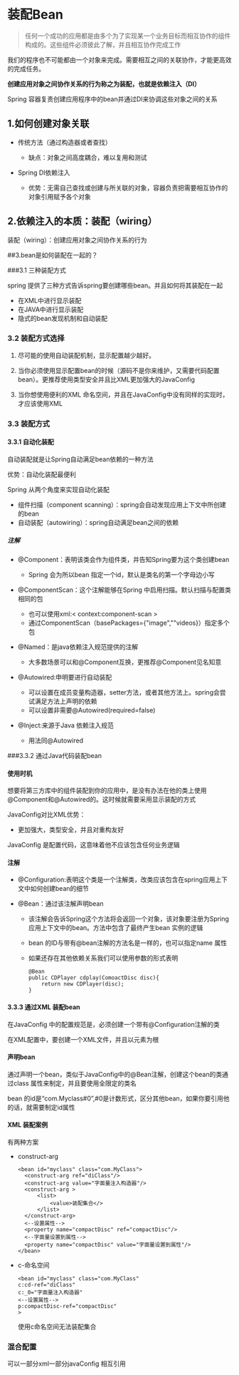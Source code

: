 # 装配Bean

>任何一个成功的应用都是由多个为了实现某一个业务目标而相互协作的组件构成的。这些组件必须彼此了解，并且相互协作完成工作

我们的程序也不可能都由一个对象来完成。需要相互之间的关联协作，才能更高效的完成任务。

**创建应用对象之间协作关系的行为称之为装配，也就是依赖注入（DI）**

Spring 容器复责创建应用程序中的bean并通过DI来协调这些对象之间的关系

## 1.如何创建对象关联

- 传统方法（通过构造器或者查找）
  - 缺点：对象之间高度耦合，难以复用和测试

- Spring DI依赖注入
  - 优势：无需自己查找或创建与所关联的对象，容器负责把需要相互协作的对象引用赋予各个对象

## 2.依赖注入的本质：装配（wiring）

装配（wiring）：创建应用对象之间协作关系的行为

##3.bean是如何装配在一起的？ 

###3.1 三种装配方式

spring 提供了三种方式告诉spring要创建哪些bean。并且如何将其装配在一起

- 在XML中进行显示装配
- 在JAVA中进行显示装配
- 隐式的bean发现机制和自动装配

### 3.2 装配方式选择

1. 尽可能的使用自动装配机制，显示配置越少越好。

2. 当你必须使用显示配置bean的时候（源码不是你来维护，又需要代码配置bean）。更推荐使用类型安全并且比XML更加强大的JavaConfig

3. 当你想使用便利的XML 命名空间，并且在JavaConfig中没有同样的实现时，才应该使用XML

### 3.3 装配方式

#### 3.3.1 自动化装配

自动装配就是让Spring自动满足bean依赖的一种方法

优势：自动化装配最便利

Spring 从两个角度来实现自动化装配

- 组件扫描（component scanning）：spring会自动发现应用上下文中所创建的bean
- 自动装配（autowiring）：spring自动满足bean之间的依赖

##### 注解

- @Component：表明该类会作为组件类，并告知Spring要为这个类创建bean
  - Spring 会为所以bean 指定一个id，默认是类名的第一个字母边小写

- @ComponentScan：这个注解能够在Spring 中启用扫描。默认扫描与配置类相同的包
  - 也可以使用xml:< context:component-scan >
  - 通过ComponentScan（basePackages={"image",""videos}）指定多个包
- @Named：是java依赖注入规范提供的注解
  - 大多数场景可以和@Component互换，更推荐@Component见名知意
- @Autowired:申明要进行自动装配
  - 可以设置在成员变量构造器，setter方法，或者其他方法上。spring会尝试满足方法上声明的依赖
  - 可以设置非需要@Autowired(required=false)
- @Inject:来源于Java 依赖注入规范
  - 用法同@Autowired

###3.3.2 通过Java代码装配bean

#### 使用时机

想要将第三方库中的组件装配到你的应用中，是没有办法在他的类上使用@Component和@Autowired的。这时候就需要采用显示装配的方式

JavaConfig对比XML优势：

- 更加强大，类型安全，并且对重构友好

JavaConfig 是配置代码，这意味着他不应该包含任何业务逻辑

#### 注解

- @Configuration:表明这个类是一个注解类，改类应该包含在spring应用上下文中如何创建bean的细节

- @Bean：通过该注解声明bean
  - 该注解会告诉Spring这个方法将会返回一个对象，该对象要注册为Spring 应用上下文中的bean。方法中包含了最终产生bean 实例的逻辑

  - bean 的ID与带有@bean注解的方法名是一样的，也可以指定name 属性

  - 如果还存在其他依赖关系我们可以使用参数的形式表明

    ```
    @Bean
    public CDPlayer cdplay(ComoactDisc disc){
        return new CDPlayer(disc);
    }
    ```



#### 3.3.3 通过XML 装配bean

在JavaConfig 中的配置规范是，必须创建一个带有@Configuration注解的类

在XML配置中，要创建一个XML文件，并且以<beans >元素为根

#### 声明bean

通过<bean >声明一个bean，类似于JavaConfig中的@Bean注解，创建这个bean的类通过class 属性来制定，并且要使用全限定的类名

<bean class="com.MyClass">

bean 的id是“com.Myclass#0”,#0是计数形式，区分其他bean，如果你要引用他的话，就需要制定id属性

<bean id="myclass" class="com.MyClass">

#### XML 装配案例

有两种方案

- construct-arg

  ```
  <bean id="myclass" class="com.MyClass">
  	<construct-arg ref="diClass"/>
  	<construct-arg value="字面量注入构造器"/>
  	<construct-arg >
  		<list>
  			<value>装配集合</>
  		</list>
  	</construct-arg>
  	<--设置属性-->
  	<property name="compactDisc" ref="compactDisc"/>
  	<--字面量设置到属性-->
  	<property name="compactDisc" value="字面量设置到属性"/>
  </bean>
  ```

- c-命名空间

  ```
  <bean id="myclass" class="com.MyClass"
  c:cd-ref="diClass"
  c:_0="字面量注入构造器"
  <--设置属性-->
  p:compactDisc-ref="compactDisc"
  >
  ```

  使用c命名空间无法装配集合



### 混合配置

可以一部分xml一部分javaConfig 相互引用